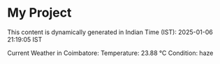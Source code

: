 # My Project

This content is dynamically generated in Indian Time (IST): 2025-01-06 21:19:05 IST


Current Weather in Coimbatore:
Temperature: 23.88 °C
Condition: haze
